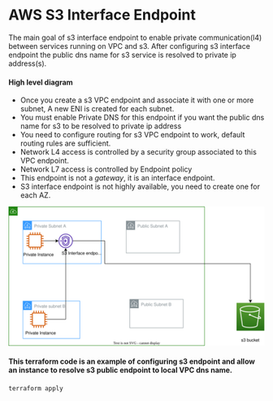 # AWS S3 Interface Endpoint 
 
The main goal of s3 interface endpoint to enable private communication(l4) between services running on VPC and s3. 
After configuring s3 interface endpoint the public dns name for s3 service is resolved to private ip address(s). 

#### High level diagram
- Once you create a s3 VPC endpoint and associate it with one or more subnet, A new ENI is created for each subnet. 
- You must enable Private DNS for this endpoint if you want the public dns name for s3 to be resolved to private ip address
- You need to configure routing for s3 VPC endpoint to work, default routing rules are sufficient.  
- Network L4 access is controlled by a security group associated to this VPC endpoint. 
- Network L7 access is controlled by Endpoint policy 
- This endpoint is not a *gateway*, it is an interface endpoint.
- S3 interface endpoint is not highly available, you need to create one for each AZ.


![s3-gateway-endpoint.svg](s3-interface-endpoint.svg)

#### This terraform code is an example of configuring s3 endpoint and allow an instance to resolve s3 public endpoint to local VPC dns name. 
```bash
terraform apply
```